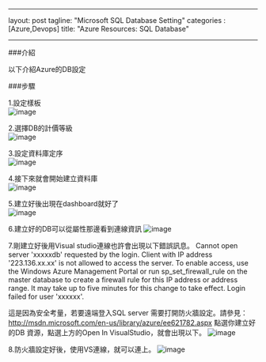 
---
layout: post
tagline: "Microsoft SQL Database Setting"
categories : [Azure,Devops]
title: "Azure Resources: SQL Database"

---

###介紹

以下介紹Azure的DB設定

###步驟

1.設定樣板  
![image](https://farm8.staticflickr.com/7539/15657028643_6e79c4b122_o.png)

2.選擇DB的計價等級  
![image](https://farm9.staticflickr.com/8651/15657043603_b29c3b9b26_o.png)

3.設定資料庫定序  
![image](https://farm8.staticflickr.com/7500/16275173841_fa02ece5ed_o.png)

4.接下來就會開始建立資料庫  
![image](https://farm8.staticflickr.com/7547/16091100267_5c086efbe0_o.png)

5.建立好後出現在dashboard就好了  
![image](https://farm8.staticflickr.com/7509/16090847919_a5ba7dd471_o.png)

6.建立好的DB可以從屬性那邊看到連線資訊
![image](https://farm9.staticflickr.com/8589/16090883389_7f404648b6_o.png)

7.剛建立好後用Visual studio連線也許會出現以下錯誤訊息。
Cannot open server 'xxxxxdb' requested by the login. Client with IP address '223.136.xx.xx' is not allowed to access the server.  To enable access, use the Windows Azure Management Portal or run sp_set_firewall_rule on the master database to create a firewall rule for this IP address or address range.  It may take up to five minutes for this change to take effect.
Login failed for user 'xxxxxx'.

這是因為安全考量，若要遠端登入SQL server 需要打開防火牆設定。請參見：http://msdn.microsoft.com/en-us/library/azure/ee621782.aspx
點選你建立好的DB 資源，點選上方的Open In VisualStudio，就會出現以下。
![image](https://farm9.staticflickr.com/8585/16251161756_e108df06ec_o.png)


8.防火牆設定好後，使用VS連線，就可以連上。
![image](https://farm8.staticflickr.com/7496/16089608868_793814e31d_o.png)